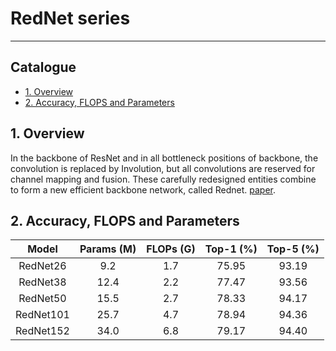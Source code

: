 # RedNet series
---
## Catalogue

* [1. Overview](#1)
* [2. Accuracy, FLOPS and Parameters](#2)

<a name='1'></a>
## 1. Overview

In the backbone of ResNet and in all bottleneck positions of backbone, the convolution is replaced by Involution, but all convolutions are reserved for channel mapping and fusion. These carefully redesigned entities combine to form a new efficient backbone network, called Rednet. [paper](https://arxiv.org/abs/2103.06255).

<a name='2'></a>
## 2. Accuracy, FLOPS and Parameters

|         Model         | Params (M) | FLOPs (G) | Top-1 (%) | Top-5 (%) |
|:---------------------:|:----------:|:---------:|:---------:|:---------:|
| RedNet26             |  9.2       | 1.7       | 75.95     | 93.19     |
| RedNet38            | 12.4       | 2.2       | 77.47     | 93.56     |
| RedNet50             | 15.5       | 2.7       | 78.33     | 94.17     |
| RedNet101           | 25.7       | 4.7       | 78.94     | 94.36     |
| RedNet152           | 34.0       | 6.8       | 79.17     | 94.40     |